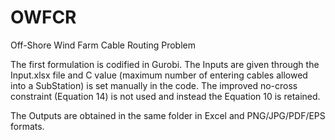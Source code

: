 # OWFCR

Off-Shore Wind Farm Cable Routing Problem

The first formulation is codified in Gurobi.
The Inputs are given through the Input.xlsx file and C value (maximum number of entering cables allowed into a SubStation) is set manually in the code.
The improved no-cross constraint (Equation 14) is not used and instead the Equation 10 is retained.

The Outputs are obtained in the same folder in Excel and PNG/JPG/PDF/EPS formats.
